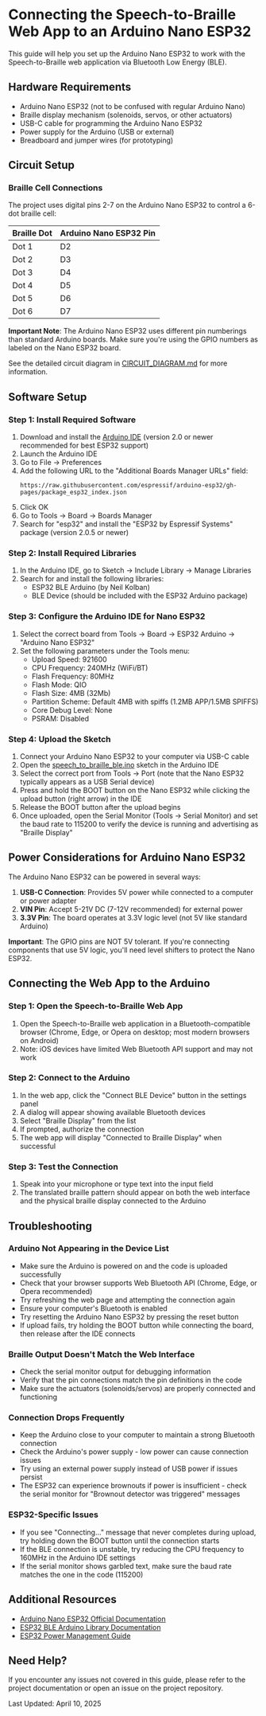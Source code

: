 # Connecting the Speech-to-Braille Web App to an Arduino Nano ESP32

This guide will help you set up the Arduino Nano ESP32 to work with the Speech-to-Braille web application via Bluetooth Low Energy (BLE).

## Hardware Requirements

- Arduino Nano ESP32 (not to be confused with regular Arduino Nano)
- Braille display mechanism (solenoids, servos, or other actuators)
- USB-C cable for programming the Arduino Nano ESP32
- Power supply for the Arduino (USB or external)
- Breadboard and jumper wires (for prototyping)

## Circuit Setup

### Braille Cell Connections

The project uses digital pins 2-7 on the Arduino Nano ESP32 to control a 6-dot braille cell:

| Braille Dot | Arduino Nano ESP32 Pin |
|-------------|------------------------|
| Dot 1       | D2                     |
| Dot 2       | D3                     |
| Dot 3       | D4                     |
| Dot 4       | D5                     |
| Dot 5       | D6                     |
| Dot 6       | D7                     |

**Important Note**: The Arduino Nano ESP32 uses different pin numberings than standard Arduino boards. Make sure you're using the GPIO numbers as labeled on the Nano ESP32 board.

See the detailed circuit diagram in [CIRCUIT_DIAGRAM.md](esp32/CIRCUIT_DIAGRAM.md) for more information.

## Software Setup

### Step 1: Install Required Software

1. Download and install the [Arduino IDE](https://www.arduino.cc/en/software) (version 2.0 or newer recommended for best ESP32 support)
2. Launch the Arduino IDE
3. Go to File → Preferences
4. Add the following URL to the "Additional Boards Manager URLs" field:
   ```
   https://raw.githubusercontent.com/espressif/arduino-esp32/gh-pages/package_esp32_index.json
   ```
5. Click OK
6. Go to Tools → Board → Boards Manager
7. Search for "esp32" and install the "ESP32 by Espressif Systems" package (version 2.0.5 or newer)

### Step 2: Install Required Libraries

1. In the Arduino IDE, go to Sketch → Include Library → Manage Libraries
2. Search for and install the following libraries:
   - ESP32 BLE Arduino (by Neil Kolban)
   - BLE Device (should be included with the ESP32 Arduino package)

### Step 3: Configure the Arduino IDE for Nano ESP32

1. Select the correct board from Tools → Board → ESP32 Arduino → "Arduino Nano ESP32"
2. Set the following parameters under the Tools menu:
   - Upload Speed: 921600
   - CPU Frequency: 240MHz (WiFi/BT)
   - Flash Frequency: 80MHz
   - Flash Mode: QIO
   - Flash Size: 4MB (32Mb)
   - Partition Scheme: Default 4MB with spiffs (1.2MB APP/1.5MB SPIFFS)
   - Core Debug Level: None
   - PSRAM: Disabled

### Step 4: Upload the Sketch

1. Connect your Arduino Nano ESP32 to your computer via USB-C cable
2. Open the [speech_to_braille_ble.ino](esp32/speech_to_braille_ble.ino) sketch in the Arduino IDE
3. Select the correct port from Tools → Port (note that the Nano ESP32 typically appears as a USB Serial device)
4. Press and hold the BOOT button on the Nano ESP32 while clicking the upload button (right arrow) in the IDE
5. Release the BOOT button after the upload begins
6. Once uploaded, open the Serial Monitor (Tools → Serial Monitor) and set the baud rate to 115200 to verify the device is running and advertising as "Braille Display"

## Power Considerations for Arduino Nano ESP32

The Arduino Nano ESP32 can be powered in several ways:

1. **USB-C Connection**: Provides 5V power while connected to a computer or power adapter
2. **VIN Pin**: Accept 5-21V DC (7-12V recommended) for external power
3. **3.3V Pin**: The board operates at 3.3V logic level (not 5V like standard Arduino)

**Important**: The GPIO pins are NOT 5V tolerant. If you're connecting components that use 5V logic, you'll need level shifters to protect the Nano ESP32.

## Connecting the Web App to the Arduino

### Step 1: Open the Speech-to-Braille Web App

1. Open the Speech-to-Braille web application in a Bluetooth-compatible browser (Chrome, Edge, or Opera on desktop; most modern browsers on Android)
2. Note: iOS devices have limited Web Bluetooth API support and may not work

### Step 2: Connect to the Arduino

1. In the web app, click the "Connect BLE Device" button in the settings panel
2. A dialog will appear showing available Bluetooth devices
3. Select "Braille Display" from the list
4. If prompted, authorize the connection
5. The web app will display "Connected to Braille Display" when successful

### Step 3: Test the Connection

1. Speak into your microphone or type text into the input field
2. The translated braille pattern should appear on both the web interface and the physical braille display connected to the Arduino

## Troubleshooting

### Arduino Not Appearing in the Device List

- Make sure the Arduino is powered on and the code is uploaded successfully
- Check that your browser supports Web Bluetooth API (Chrome, Edge, or Opera recommended)
- Try refreshing the web page and attempting the connection again
- Ensure your computer's Bluetooth is enabled
- Try resetting the Arduino Nano ESP32 by pressing the reset button
- If upload fails, try holding the BOOT button while connecting the board, then release after the IDE connects

### Braille Output Doesn't Match the Web Interface

- Check the serial monitor output for debugging information
- Verify that the pin connections match the pin definitions in the code
- Make sure the actuators (solenoids/servos) are properly connected and functioning

### Connection Drops Frequently

- Keep the Arduino close to your computer to maintain a strong Bluetooth connection
- Check the Arduino's power supply - low power can cause connection issues
- Try using an external power supply instead of USB power if issues persist
- The ESP32 can experience brownouts if power is insufficient - check the serial monitor for "Brownout detector was triggered" messages

### ESP32-Specific Issues

- If you see "Connecting..." message that never completes during upload, try holding down the BOOT button until the connection starts
- If the BLE connection is unstable, try reducing the CPU frequency to 160MHz in the Arduino IDE settings
- If the serial monitor shows garbled text, make sure the baud rate matches the one in the code (115200)

## Additional Resources

- [Arduino Nano ESP32 Official Documentation](https://docs.arduino.cc/hardware/nano-esp32)
- [ESP32 BLE Arduino Library Documentation](https://github.com/nkolban/ESP32_BLE_Arduino)
- [ESP32 Power Management Guide](https://docs.espressif.com/projects/esp-idf/en/latest/esp32/api-reference/system/power_management.html)

## Need Help?

If you encounter any issues not covered in this guide, please refer to the project documentation or open an issue on the project repository.

Last Updated: April 10, 2025